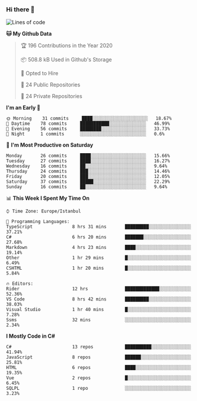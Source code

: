 ### Hi there 👋

<!--START_SECTION:waka-->
![Lines of code](https://img.shields.io/badge/From%20Hello%20World%20I%27ve%20Written-25.3%20million%20lines%20of%20code-blue)

**🐱 My Github Data** 

> 🏆 196 Contributions in the Year 2020
 > 
> 📦 508.8 kB Used in Github's Storage 
 > 
> 💼 Opted to Hire
 > 
> 📜 24 Public Repositories 
 > 
> 🔑 24 Private Repositories  

**I'm an Early 🐤** 

```text
🌞 Morning    31 commits     ████░░░░░░░░░░░░░░░░░░░░░   18.67% 
🌆 Daytime    78 commits     ███████████░░░░░░░░░░░░░░   46.99% 
🌃 Evening    56 commits     ████████░░░░░░░░░░░░░░░░░   33.73% 
🌙 Night      1 commits      ░░░░░░░░░░░░░░░░░░░░░░░░░   0.6%

```
📅 **I'm Most Productive on Saturday** 

```text
Monday       26 commits     ████░░░░░░░░░░░░░░░░░░░░░   15.66% 
Tuesday      27 commits     ████░░░░░░░░░░░░░░░░░░░░░   16.27% 
Wednesday    16 commits     ██░░░░░░░░░░░░░░░░░░░░░░░   9.64% 
Thursday     24 commits     ███░░░░░░░░░░░░░░░░░░░░░░   14.46% 
Friday       20 commits     ███░░░░░░░░░░░░░░░░░░░░░░   12.05% 
Saturday     37 commits     █████░░░░░░░░░░░░░░░░░░░░   22.29% 
Sunday       16 commits     ██░░░░░░░░░░░░░░░░░░░░░░░   9.64%

```


📊 **This Week I Spent My Time On** 

```text
⌚︎ Time Zone: Europe/Istanbul

💬 Programming Languages: 
TypeScript               8 hrs 31 mins       █████████░░░░░░░░░░░░░░░░   37.21% 
C#                       6 hrs 20 mins       ███████░░░░░░░░░░░░░░░░░░   27.68% 
Markdown                 4 hrs 23 mins       ████░░░░░░░░░░░░░░░░░░░░░   19.14% 
Other                    1 hr 29 mins        █░░░░░░░░░░░░░░░░░░░░░░░░   6.49% 
CSHTML                   1 hr 20 mins        █░░░░░░░░░░░░░░░░░░░░░░░░   5.84%

🔥 Editors: 
Rider                    12 hrs              █████████████░░░░░░░░░░░░   52.36% 
VS Code                  8 hrs 42 mins       █████████░░░░░░░░░░░░░░░░   38.03% 
Visual Studio            1 hr 40 mins        █░░░░░░░░░░░░░░░░░░░░░░░░   7.28% 
Ssms                     32 mins             ░░░░░░░░░░░░░░░░░░░░░░░░░   2.34%

```

**I Mostly Code in C#** 

```text
C#                       13 repos            ██████████░░░░░░░░░░░░░░░   41.94% 
JavaScript               8 repos             ██████░░░░░░░░░░░░░░░░░░░   25.81% 
HTML                     6 repos             ████░░░░░░░░░░░░░░░░░░░░░   19.35% 
Vue                      2 repos             █░░░░░░░░░░░░░░░░░░░░░░░░   6.45% 
SQLPL                    1 repo              ░░░░░░░░░░░░░░░░░░░░░░░░░   3.23%

```



<!--END_SECTION:waka-->

<!--
**ebubekirdinc/ebubekirdinc** is a ✨ _special_ ✨ repository because its `README.md` (this file) appears on your GitHub profile.

Here are some ideas to get you started:

- 🔭 I’m currently working on ...
- 🌱 I’m currently learning ...
- 👯 I’m looking to collaborate on ...
- 🤔 I’m looking for help with ...
- 💬 Ask me about ...
- 📫 How to reach me: ...
- 😄 Pronouns: ...
- ⚡ Fun fact: ...
-->
